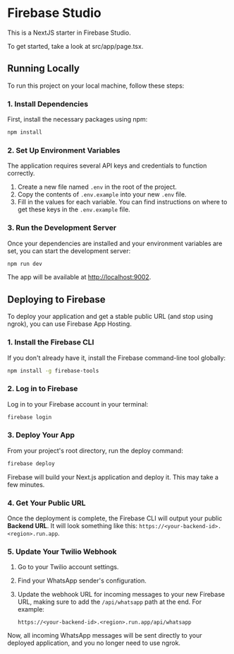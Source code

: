 # Firebase Studio

This is a NextJS starter in Firebase Studio.

To get started, take a look at src/app/page.tsx.

## Running Locally

To run this project on your local machine, follow these steps:

### 1. Install Dependencies

First, install the necessary packages using npm:

```bash
npm install
```

### 2. Set Up Environment Variables

The application requires several API keys and credentials to function correctly.

1.  Create a new file named `.env` in the root of the project.
2.  Copy the contents of `.env.example` into your new `.env` file.
3.  Fill in the values for each variable. You can find instructions on where to get these keys in the `.env.example` file.

### 3. Run the Development Server

Once your dependencies are installed and your environment variables are set, you can start the development server:

```bash
npm run dev
```

The app will be available at [http://localhost:9002](http://localhost:9002).

## Deploying to Firebase

To deploy your application and get a stable public URL (and stop using ngrok), you can use Firebase App Hosting.

### 1. Install the Firebase CLI

If you don't already have it, install the Firebase command-line tool globally:

```bash
npm install -g firebase-tools
```

### 2. Log in to Firebase

Log in to your Firebase account in your terminal:

```bash
firebase login
```

### 3. Deploy Your App

From your project's root directory, run the deploy command:

```bash
firebase deploy
```

Firebase will build your Next.js application and deploy it. This may take a few minutes.

### 4. Get Your Public URL

Once the deployment is complete, the Firebase CLI will output your public **Backend URL**. It will look something like this: `https://<your-backend-id>.<region>.run.app`.

### 5. Update Your Twilio Webhook

1.  Go to your Twilio account settings.
2.  Find your WhatsApp sender's configuration.
3.  Update the webhook URL for incoming messages to your new Firebase URL, making sure to add the `/api/whatsapp` path at the end. For example:

    `https://<your-backend-id>.<region>.run.app/api/whatsapp`

Now, all incoming WhatsApp messages will be sent directly to your deployed application, and you no longer need to use ngrok.
